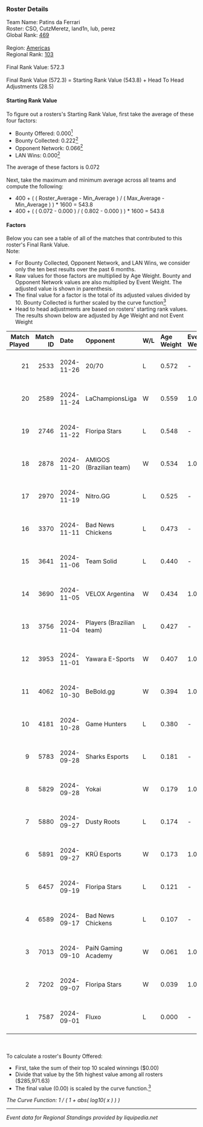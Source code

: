 ### Roster Details<br />
Team Name: Patins da Ferrari<br />
Roster: CSO, CutzMeretz, land1n, lub, perez<br />
Global Rank: [469](../../standings_global_2025_02_28.md)<br />
<br />
Region: [Americas]( ../../standings_americas_2025_02_28.md)<br />
Regional Rank: [103]( ../../standings_americas_2025_02_28.md)<br />
<br />
Final Rank Value:  572.3<br />
<br />
Final Rank Value (572.3) = Starting Rank Value (543.8) + Head To Head Adjustments (28.5)<br />

#### Starting Rank Value<br />
To figure out a rosters's Starting Rank Value, first take the average of these four factors:<br />
- Bounty Offered: 0.000[<sup>1</sup>](#table2)
- Bounty Collected: 0.222[<sup>2</sup>](#table1)
- Opponent Network: 0.066[<sup>2</sup>](#table1)
- LAN Wins: 0.000[<sup>2</sup>](#table1)

The average of these factors is 0.072<br />
<br />
Next, take the maximum and minimum average across all teams and compute the following:<br />
- 400 + ( ( Roster_Average - Min_Average ) / ( Max_Average - Min_Average ) ) * 1600 = 543.8
- 400 + ( ( 0.072 - 0.000 ) / ( 0.802 - 0.000 ) ) * 1600 = 543.8


#### Factors<br />
Below you can see a table of all of the matches that contributed to this roster's Final Rank Value.<br />
Note:<br />

- For Bounty Collected, Opponent Network, and LAN Wins, we consider only the ten best results over the past 6 months.
- Raw values for those factors are multiplied by Age Weight. Bounty and Opponent Network values are also multiplied by Event Weight. The adjusted value is shown in parenthesis.
- The final value for a factor is the total of its adjusted values divided by 10. Bounty Collected is further scaled by the curve function[<sup>3</sup>](#curveFunction)
- Head to head adjustments are based on rosters' starting rank values. The results shown below are adjusted by Age Weight and not Event Weight
<span id="table1"></span><br />


| Match Played | Match ID | Date       | Opponent                 | W/L | Age Weight | Event Weight | Bounty Collected | Opponent Network | LAN Wins  | H2H Adj. | Roster                               |
| -: | -: | :- | :- | :- | :- | :- | :- | :- | :- | -: | :- |
|           21 |     2533 | 2024-11-26 | 20/70                    | L   | 0.572      | -            | -                | -                | -         |    -5.25 | CSO, CutzMeretz, land1n, lub, perez  |
|           20 |     2589 | 2024-11-24 | LaChampionsLiga          | W   | 0.559      | 1.000        | 0.003 (0.002)    | 0.377 (0.211)    | 0 (0.000) |    12.40 | CSO, CutzMeretz, land1n, lub, perez  |
|           19 |     2746 | 2024-11-22 | Floripa Stars            | L   | 0.548      | -            | -                | -                | -         |    -4.75 | CSO, CutzMeretz, land1n, lub, perez  |
|           18 |     2878 | 2024-11-20 | AMIGOS (Brazilian team)  | W   | 0.534      | 1.000        | 0.000 (0.000)    | 0.177 (0.094)    | 0 (0.000) |     8.52 | CSO, CutzMeretz, land1n, lub, perez  |
|           17 |     2970 | 2024-11-19 | Nitro.GG                 | L   | 0.525      | -            | -                | -                | -         |    -4.31 | CSO, CutzMeretz, land1n, lub, perez  |
|           16 |     3370 | 2024-11-11 | Bad News Chickens        | L   | 0.473      | -            | -                | -                | -         |    -3.81 | CSO, CutzMeretz, Lcm, lub, perez     |
|           15 |     3641 | 2024-11-06 | Team Solid               | L   | 0.440      | -            | -                | -                | -         |    -0.97 | CSO, CutzMeretz, Lcm, lub, perez     |
|           14 |     3690 | 2024-11-05 | VELOX Argentina          | W   | 0.434      | 1.000        | 0.000 (0.000)    | 0.187 (0.081)    | 0 (0.000) |     8.54 | CSO, CutzMeretz, Lcm, lub, perez     |
|           13 |     3756 | 2024-11-04 | Players (Brazilian team) | L   | 0.427      | -            | -                | -                | -         |    -2.08 | CSO, CutzMeretz, Lcm, lub, perez     |
|           12 |     3953 | 2024-11-01 | Yawara E-Sports          | W   | 0.407      | 1.000        | 0.002 (0.001)    | 0.537 (0.219)    | 0 (0.000) |    10.40 | CSO, CutzMeretz, Lcm, lub, perez     |
|           11 |     4062 | 2024-10-30 | BeBold.gg                | W   | 0.394      | 1.000        | 0.000 (0.000)    | 0.022 (0.009)    | 0 (0.000) |     6.51 | CSO, CutzMeretz, Lcm, lub, perez     |
|           10 |     4181 | 2024-10-28 | Game Hunters             | L   | 0.380      | -            | -                | -                | -         |    -2.44 | CSO, CutzMeretz, Lcm, lub, perez     |
|            9 |     5783 | 2024-09-28 | Sharks Esports           | L   | 0.181      | -            | -                | -                | -         |    -0.10 | CSO, CutzMeretz, jz, Lcm, perez      |
|            8 |     5829 | 2024-09-28 | Yokai                    | W   | 0.179      | 1.000        | 0.000 (0.000)    | 0.000 (0.000)    | 0 (0.000) |     2.42 | CSO, CutzMeretz, jz, Lcm, perez      |
|            7 |     5880 | 2024-09-27 | Dusty Roots              | L   | 0.174      | -            | -                | -                | -         |    -0.78 | CSO, CutzMeretz, jz, Lcm, perez      |
|            6 |     5891 | 2024-09-27 | KRÜ Esports              | W   | 0.173      | 1.000        | 0.002 (0.000)    | 0.118 (0.020)    | 0 (0.000) |     3.96 | CSO, CutzMeretz, jz, Lcm, perez      |
|            5 |     6457 | 2024-09-19 | Floripa Stars            | L   | 0.121      | -            | -                | -                | -         |    -0.94 | CSO, CutzMeretz, Misfit, perez, zede |
|            4 |     6589 | 2024-09-17 | Bad News Chickens        | L   | 0.107      | -            | -                | -                | -         |    -0.75 | CSO, CutzMeretz, Misfit, perez, zede |
|            3 |     7013 | 2024-09-10 | PaiN Gaming Academy      | W   | 0.061      | 1.000        | 0.000 (0.000)    | 0.188 (0.011)    | 0 (0.000) |     1.02 | CSO, CutzMeretz, Misfit, perez, zede |
|            2 |     7202 | 2024-09-07 | Floripa Stars            | W   | 0.039      | 1.000        | 0.001 (0.000)    | 0.327 (0.013)    | 0 (0.000) |     0.93 | CSO, CutzMeretz, Misfit, perez, zede |
|            1 |     7587 | 2024-09-01 | Fluxo                    | L   | 0.000      | -            | -                | -                | -         |     0.00 | CSO, CutzMeretz, Maluk3, perez, prt  |

<br />
<span id="table2"></span><br />
To calculate a roster's Bounty Offered:<br />

- First, take the sum of their top 10 scaled winnings ($0.00)
- Divide that value by the 5th highest value among all rosters ($285,971.63)
- The final value (0.00) is scaled by the curve function.[<sup>3</sup>](#curveFunction)

<span id="curveFunction"></span>_The Curve Function: 1 / ( 1 + abs( log10( x ) ) )_<br />

---
_Event data for Regional Standings provided by liquipedia.net_<br />
